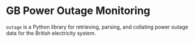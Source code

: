 # GB Power Outage Monitoring

`outage` is a Python library for retrieving, parsing, and collating power outage data for the British electricity system.
